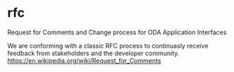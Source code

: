 # rfc
Request for Comments and Change process for ODA Application Interfaces

We are conforming with a classic RFC process to continuasly receive feedback from stakeholders and the developer community. https://en.wikipedia.org/wiki/Request_for_Comments

